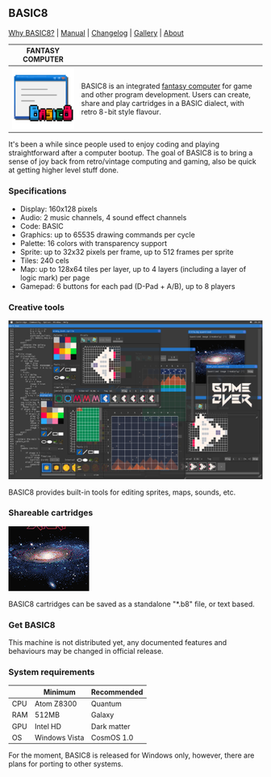 <head>
<link rel="shortcut icon" type="image/x-icon" href="favicon.ico">
</head>

## BASIC8

[Why BASIC8?](https://paladin-t.github.io/BASIC8/pages/why) | [Manual](https://paladin-t.github.io/BASIC8/docs/manual) | [Changelog](https://paladin-t.github.io/BASIC8/docs/changelog) |
[Gallery](https://paladin-t.github.io/BASIC8/pages/gallery) |
[About](https://paladin-t.github.io/BASIC8/pages/about)

| FANTASY COMPUTER | |
|----|----|
| <img src="pages/imgs/app.png" width="256"> | BASIC8 is an integrated [fantasy computer](https://paladin-t.github.io/fantasy/index) for game and other program development. Users can create, share and play cartridges in a BASIC dialect, with retro 8-bit style flavour. |

It's been a while since people used to enjoy coding and playing straightforward after a computer bootup. The goal of BASIC8 is to bring a sense of joy back from retro/vintage computing and gaming, also be quick at getting higher level stuff done.

### Specifications

* Display: 160x128 pixels
* Audio: 2 music channels, 4 sound effect channels
* Code: BASIC
* Graphics: up to 65535 drawing commands per cycle
* Palette: 16 colors with transparency support
* Sprite: up to 32x32 pixels per frame, up to 512 frames per sprite
* Tiles: 240 cels
* Map: up to 128x64 tiles per layer, up to 4 layers (including a layer of logic mark) per page
* Gamepad: 6 buttons for each pad (D-Pad + A/B), up to 8 players

### Creative tools

![](pages/imgs/tools.png)

BASIC8 provides built-in tools for editing sprites, maps, sounds, etc.

### Shareable cartridges

![](pages/imgs/cosmos_saga.gif)

BASIC8 cartridges can be saved as a standalone "*.b8" file, or text based.

### Get BASIC8

This machine is not distributed yet, any documented features and behaviours may be changed in official release.

### System requirements

| | Minimum | Recommended |
|----|----|----|
| CPU | Atom Z8300 | Quantum |
| RAM | 512MB | Galaxy |
| GPU | Intel HD | Dark matter |
| OS | Windows Vista | CosmOS 1.0 |

For the moment, BASIC8 is released for Windows only, however, there are plans for porting to other systems.
